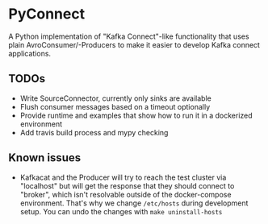# PyConnect

A Python implementation of "Kafka Connect"-like functionality that uses plain AvroConsumer/-Producers to make it easier to develop Kafka connect applications.

## TODOs
* Write SourceConnector, currently only sinks are available
* Flush consumer messages based on a timeout optionally
* Provide runtime and examples that show how to run it in a dockerized environment
* Add travis build process and mypy checking

## Known issues
* Kafkacat and the Producer will try to reach the test cluster via "localhost" but will get the 
response that they should connect to "broker", which isn't resolvable outside of the docker-compose environment.
That's why we change `/etc/hosts` during development setup. You can undo the changes with `make uninstall-hosts`